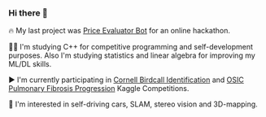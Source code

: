 ### Hi there 👋

🔥 My last project was [Price Evaluator Bot](https://github.com/t0efL/Price-Evaluator-Bot) for an online hackathon.


👨‍💻 I'm studying C++ for competitive programming and self-development purposes. Also I'm studying statistics and linear algebra for improving my ML/DL skills.  


▶️ I'm currently participating in [Cornell Birdcall Identification](https://www.kaggle.com/c/birdsong-recognition) and [OSIC Pulmonary Fibrosis Progression](https://www.kaggle.com/c/osic-pulmonary-fibrosis-progression) Kaggle Competitions.  


🚗 I'm interested in self-driving cars, SLAM, stereo vision and 3D-mapping.  


